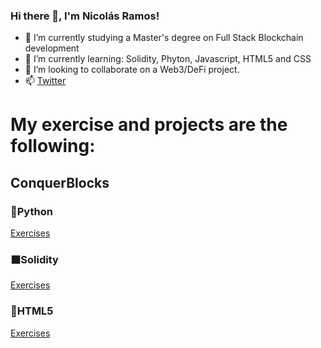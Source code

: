 ### Hi there 👋, I'm Nicolás Ramos!

- 🔭 I’m currently studying a Master's degree on Full Stack Blockchain development 
- 🌱 I’m currently learning: Solidity, Phyton, Javascript, HTML5 and CSS
- 👯 I’m looking to collaborate on a Web3/DeFi project.
- 📫 <a href="https://twitter.com/nicoa_ramos">Twitter</a> 
<!-- - 🤔 I’m looking for help with ... -->
<!-- - ⚡ Fun fact: ...-->
<!-- - 💬 Ask me about ...-->

<h1>My exercise and projects are the following:</h1>

<h2>ConquerBlocks</h2>
<h3>🐍Python</h3>
<a href="https://github.com/Radin6/solidity-conquerblocks-exercises">Exercises</a>
<h3>⬛Solidity</h3>
<a href="https://github.com/Radin6/solidity-conquerblocks-exercises">Exercises</a>
<h3>🔶HTML5</h3>
<a href="https://github.com/Radin6/html-conquerblocks-exercise">Exercises</a>
